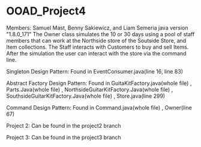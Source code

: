 # OOAD_Project4
Members: Samuel Mast, Benny Sakiewicz, and Liam Semeria
java version "1.8.0_171"
The Owner class simulates the 10 or 30 days using a pool of staff members that can work at the Northside store of the Soutside Store, and Item collections.
The Staff interacts with Customers to buy and sell Items.
After the simulation the user can interact with the store via the command line.

Singleton Design Pattern: Found in EventConsumer.java(line 16, line 83)

Abstract Factory Design Pattern: Found in GuitaKitFactory.java(whole file) , Parts.Java(whole file) , NorthsideGuitarKitFactory.Java(whole file) , SouthsideGuitarKitFactory.Java(whole file) , Store.java(line 299)

Command Design Pattern: Found in Command.java(whole file) , Owner(line 67)

Project 2: Can be found in the project2 branch

Project 3: Can be found in the project3 branch
